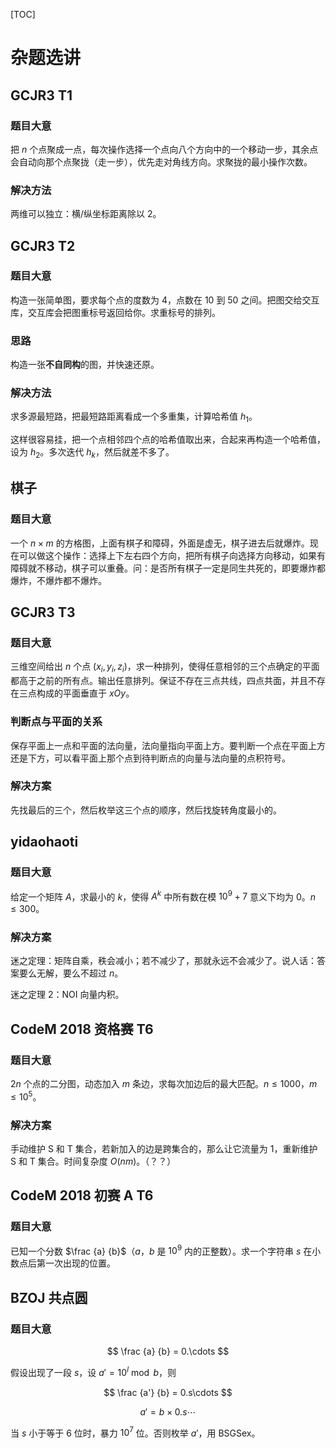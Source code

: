 [TOC]

# 杂题选讲

## GCJR3 T1

### 题目大意

把 $n$ 个点聚成一点，每次操作选择一个点向八个方向中的一个移动一步，其余点会自动向那个点聚拢（走一步），优先走对角线方向。求聚拢的最小操作次数。

### 解决方法

两维可以独立：横/纵坐标距离除以 $2$。

## GCJR3 T2

### 题目大意

构造一张简单图，要求每个点的度数为 4，点数在 10 到 50 之间。把图交给交互库，交互库会把图重标号返回给你。求重标号的排列。

### 思路

构造一张**不自同构**的图，并快速还原。

### 解决方法

求多源最短路，把最短路距离看成一个多重集，计算哈希值 $h_1$。

这样很容易挂，把一个点相邻四个点的哈希值取出来，合起来再构造一个哈希值，设为 $h_2$。多次迭代 $h_k$，然后就差不多了。

## 棋子

### 题目大意

一个 $n \times m$ 的方格图，上面有棋子和障碍，外面是虚无，棋子进去后就爆炸。现在可以做这个操作：选择上下左右四个方向，把所有棋子向选择方向移动，如果有障碍就不移动，棋子可以重叠。问：是否所有棋子一定是同生共死的，即要爆炸都爆炸，不爆炸都不爆炸。

## GCJR3 T3

### 题目大意

三维空间给出 $n$ 个点 $(x_i, y_i, z_i)$，求一种排列，使得任意相邻的三个点确定的平面都高于之前的所有点。输出任意排列。保证不存在三点共线，四点共面，并且不存在三点构成的平面垂直于 $xOy$。

### 判断点与平面的关系

保存平面上一点和平面的法向量，法向量指向平面上方。要判断一个点在平面上方还是下方，可以看平面上那个点到待判断点的向量与法向量的点积符号。

### 解决方案

先找最后的三个，然后枚举这三个点的顺序，然后找旋转角度最小的。

## yidaohaoti

### 题目大意

给定一个矩阵 $A$，求最小的 $k$，使得 $A^k$ 中所有数在模 $10^9 + 7$ 意义下均为 $0$。$n \le 300$。

### 解决方案

迷之定理：矩阵自乘，秩会减小；若不减少了，那就永远不会减少了。说人话：答案要么无解，要么不超过 $n$。

迷之定理 2：NOI 向量内积。

## CodeM 2018 资格赛 T6

### 题目大意

$2n$ 个点的二分图，动态加入 $m$ 条边，求每次加边后的最大匹配。$n \le 1000$，$m \le 10^5$。

### 解决方案

手动维护 S 和 T 集合，若新加入的边是跨集合的，那么让它流量为 1，重新维护 S 和 T 集合。时间复杂度 $O(nm)$。（？？）

## CodeM 2018 初赛 A T6

### 题目大意

已知一个分数 $\frac {a} {b}$（$a$，$b$ 是 $10^9$ 内的正整数）。求一个字符串 $s$ 在小数点后第一次出现的位置。

## BZOJ 共点圆

### 题目大意

$$
\frac {a} {b} = 0.\cdots
$$

假设出现了一段 $s$，设 $a' = 10^l \bmod b$，则

$$
\frac {a'} {b} = 0.s\cdots
$$

$$
a' = b \times 0.s\cdots
$$

当 $s$ 小于等于 $6$ 位时，暴力 $10^7$ 位。否则枚举 $a'$，用 BSGSex。
